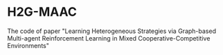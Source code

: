 # H2G-MAAC
The code of paper "Learning Heterogeneous Strategies via Graph-based Multi-agent Reinforcement Learning in Mixed Cooperative-Competitive Environments"
